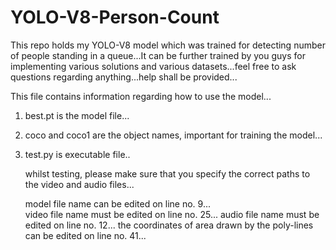 # YOLO-V8-Person-Count
This repo holds my YOLO-V8 model which was trained for detecting number of people standing in a queue...It can be further trained by you guys for implementing various solutions and various datasets...feel free to ask questions regarding anything...help shall be provided...


This file contains information regarding how to use the model...

1) best.pt is the model file...

2) coco and coco1 are the object names, important for training the model...

3) test.py is executable file..
	
	whilst testing, please make sure that you specify the correct paths to the video and audio files...

	model file name can be edited on line no. 9...	
	video file name must be edited on line no. 25...
	audio file name must be edited on line no. 12...
	the coordinates of area drawn by the poly-lines can be edited on line no. 41...

